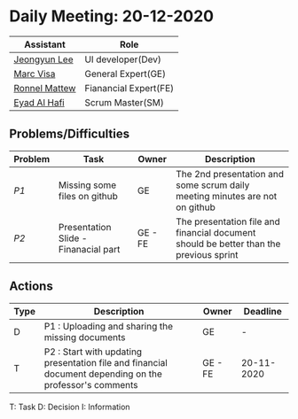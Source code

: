 # Daily Meeting: 20-12-2020

| Assistant  | Role  |  
|---|---|
|[Jeongyun Lee](https://github.com/jy-977) |UI developer(Dev)|
|[Marc Visa](https://github.com/mvp17) | General Expert(GE)|   
|[Ronnel Mattew](https://github.com/ron7858) | Fianancial Expert(FE) |  
|[Eyad Al Hafi](https://github.com/eyadfhafi) | Scrum Master(SM) |  

## Problems/Difficulties
| Problem  | Task  | Owner | Description |
|---|---|---|---|
| _P1_ | Missing some files on github | GE | The 2nd presentation and some scrum daily meeting minutes are not on github|
| _P2_ | Presentation Slide - Finanacial part| GE - FE | The presentation file and financial document should be better than the previous sprint|



## Actions
| Type  | Description  | Owner | Deadline |
|---|---|---|---|
| D | P1 : Uploading and sharing the missing documents | GE| - |
| T | P2 : Start with updating presentation file and financial document depending on the professor's comments| GE - FE| 20-11-2020 |

T: Task
D: Decision
I: Information
